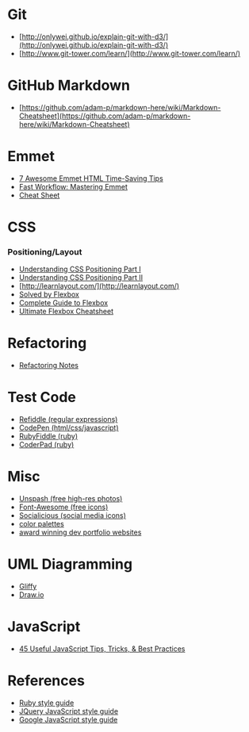 # Git
- [http://onlywei.github.io/explain-git-with-d3/](http://onlywei.github.io/explain-git-with-d3/)
- [http://www.git-tower.com/learn/](http://www.git-tower.com/learn/)

# GitHub Markdown
- [https://github.com/adam-p/markdown-here/wiki/Markdown-Cheatsheet](https://github.com/adam-p/markdown-here/wiki/Markdown-Cheatsheet)

# Emmet
- [7 Awesome Emmet HTML Time-Saving Tips](http://designshack.net/articles/css/7-awesome-emmet-html-time-saving-tips/)
- [Fast Workflow: Mastering Emmet](http://www.sitepoint.com/faster-workflow-mastering-emmet-part-2/)
- [Cheat Sheet](http://docs.emmet.io/cheat-sheet/)

# CSS
### Positioning/Layout
- [Understanding CSS Positioning Part I](http://kilianvalkhof.com/2008/css-xhtml/understanding-css-positioning-part-1/)
- [Understanding CSS Positioning Part II](http://kilianvalkhof.com/2008/css-xhtml/understanding-css-positioning-part-2/)
- [http://learnlayout.com/](http://learnlayout.com/)
- [Solved by Flexbox](http://philipwalton.github.io/solved-by-flexbox/)
- [Complete Guide to Flexbox](http://css-tricks.com/snippets/css/a-guide-to-flexbox/)
- [Ultimate Flexbox Cheatsheet](http://www.sketchingwithcss.com/samplechapter/cheatsheet.html)

# Refactoring
- [Refactoring Notes](http://ghendry.net/refactor.html)

# Test Code
- [Refiddle (regular expressions)](http://refiddle.com/)
- [CodePen (html/css/javascript)](http://codepen.io/)
- [RubyFiddle (ruby)](http://rubyfiddle.com/)
- [CoderPad (ruby)](https://coderpad.io/)

# Misc
- [Unspash (free high-res photos)](https://unsplash.com/)
- [Font-Awesome (free icons)](http://fortawesome.github.io/Font-Awesome/icons/)
- [Socialicious (social media icons)](http://shalinguyen.github.io/socialicious/)
- [color palettes](http://www.colourlovers.com/palettes/most-loved/all-time/meta)
- [award winning dev portfolio websites](http://www.awwwards.com/websites/portfolio/)

# UML Diagramming
- [Gliffy](http://www.gliffy.com)
- [Draw.io](https://www.draw.io/)

# JavaScript
- [45 Useful JavaScript Tips, Tricks, & Best
  Practices](http://modernweb.com/2013/12/23/45-useful-javascript-tips-tricks-and-best-practices/)

# References
- [Ruby style guide](https://github.com/styleguide/ruby)
- [JQuery JavaScript style guide](http://contribute.jquery.org/style-guide/js/)
- [Google JavaScript style
  guide](https://google-styleguide.googlecode.com/svn/trunk/javascriptguide.xml)
 
